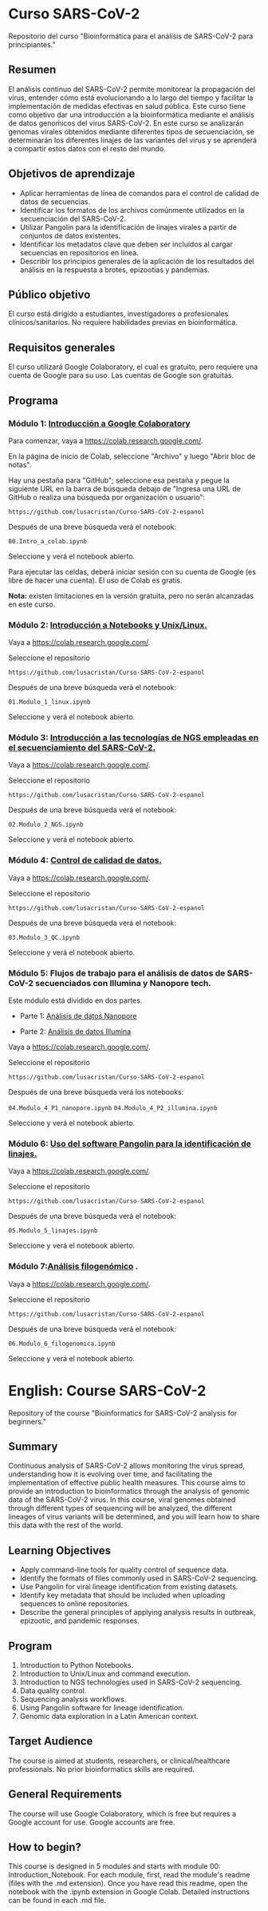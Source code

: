 # Curso SARS-CoV-2
Repositorio del curso "Bioinformática para el análisis de SARS-CoV-2 para principiantes."

## Resumen

El análisis continuo del SARS-CoV-2 permite monitorear la propagación del virus, entender cómo está evolucionando a lo largo del tiempo y facilitar la implementación de medidas efectivas en salud pública. Este curso tiene como objetivo dar una introducción a la bioinformática mediante el análisis de datos genoḿicos del virus SARS-CoV-2. En este curso se analizarán genomas virales obtenidos mediante diferentes tipos de secuenciación, se determinarán los diferentes linajes de las variantes del virus y se aprenderá a compartir estos datos con el resto del mundo.

## Objetivos de aprendizaje

- Aplicar herramientas de línea de comandos para el control de calidad de datos de secuencias.
- Identificar los formatos de los archivos comúnmente utilizados en la secuenciación del SARS-CoV-2.
- Utilizar Pangolin para la identificación de  linajes virales a partir de conjuntos de datos existentes.
- Identificar los metadatos clave que deben ser incluídos al cargar secuencias en repositorios en línea.
- Describir los principios generales de la aplicación de los resultados del análisis en la respuesta a brotes, epizootias y pandemias.

## Público objetivo

El curso está dirigido a estudiantes, investigadores o profesionales clínicos/sanitarios. No requiere habilidades previas en bioinformática.

## Requisitos generales

El curso utilizará Google Colaboratory, el cual es gratuito, pero requiere una cuenta de Google para su uso. Las cuentas de Google son gratuitas.

## Programa



### Módulo 1: [Introducción a Google Colaboratory](00.Intro_a_colab.ipynb)

Para comenzar, vaya a https://colab.research.google.com/.

En la página de inicio de Colab, seleccione "Archivo" y luego "Abrir bloc de notas". 

Hay una pestaña para "GitHub"; seleccione esa pestaña y pegue la siguiente URL en la barra de búsqueda debajo de "Ingresa una URL de GitHub o realiza una búsqueda por organización o usuario":

`https://github.com/lusacristan/Curso-SARS-CoV-2-espanol`


Después de una breve búsqueda verá el notebook:

`00.Intro_a_colab.ipynb`

Seleccione y verá el notebook abierto.

Para ejecutar las celdas, deberá iniciar sesión con su cuenta de Google (es libre de hacer una cuenta). El uso de Colab es gratis. 

**Nota:** existen limitaciones en la versión gratuita, pero no serán alcanzadas en este curso.

### Módulo 2: [Introducción a Notebooks y Unix/Linux.](01.Modulo_1_linux.ipynb)

Vaya a https://colab.research.google.com/.

Seleccione el repositorio

`https://github.com/lusacristan/Curso-SARS-CoV-2-espanol`

Después de una breve búsqueda verá el notebook:

`01.Modulo_1_linux.ipynb`

Seleccione y verá el notebook abierto.


### Módulo 3: [Introducción a las tecnologías de NGS empleadas en el secuenciamiento del SARS-CoV-2.](02.Modulo_2_NGS.ipynb)

Vaya a https://colab.research.google.com/.

Seleccione el repositorio

`https://github.com/lusacristan/Curso-SARS-CoV-2-espanol`

Después de una breve búsqueda verá el notebook:

`02.Modulo_2_NGS.ipynb`

Seleccione y verá el notebook abierto.

### Módulo 4: [Control de calidad de datos.](03.Modulo_3_QC.ipynb)

Vaya a https://colab.research.google.com/.

Seleccione el repositorio

`https://github.com/lusacristan/Curso-SARS-CoV-2-espanol`

Después de una breve búsqueda verá el notebook:

`03.Modulo_3_QC.ipynb`

Seleccione y verá el notebook abierto.

### Módulo 5: Flujos de trabajo para el análisis de datos de SARS-CoV-2 secuenciados con Illumina y Nanopore tech.

Este módulo está dividido en dos partes.

- Parte 1: [Análisis de datos Nanopore](04.Modulo_4_P1_nanopore.ipynb)

- Parte 2: [Análisis de datos Illumina](04.Modulo_4_P2_illumina.ipynb)

Vaya a https://colab.research.google.com/.

Seleccione el repositorio

`https://github.com/lusacristan/Curso-SARS-CoV-2-espanol`


Después de una breve búsqueda verá los notebooks:

`04.Modulo_4_P1_nanopore.ipynb`
`04.Modulo_4_P2_illumina.ipynb`

Seleccione y verá el notebook abierto.

### Módulo 6: [Uso del software Pangolin para la identificación de linajes.](05.Modulo_5_linajes.ipynb)

Vaya a https://colab.research.google.com/.

Seleccione el repositorio

`https://github.com/lusacristan/Curso-SARS-CoV-2-espanol`

Después de una breve búsqueda verá el notebook:

`05.Modulo_5_linajes.ipynb`

Seleccione y verá el notebook abierto.

### Módulo 7:[Análisis filogenómico](06.Modulo_6_filogenomica.ipynb) .

Vaya a https://colab.research.google.com/.

Seleccione el repositorio

`https://github.com/lusacristan/Curso-SARS-CoV-2-espanol`

Después de una breve búsqueda verá el notebook:

`06.Modulo_6_filogenomica.ipynb`

Seleccione y verá el notebook abierto.


# English: Course SARS-CoV-2
Repository of the course "Bioinformatics for SARS-CoV-2 analysis for beginners."

## Summary

Continuous analysis of SARS-CoV-2 allows monitoring the virus spread, understanding how it is evolving over time, and facilitating the implementation of effective public health measures. This course aims to provide an introduction to bioinformatics through the analysis of genomic data of the SARS-CoV-2 virus. In this course, viral genomes obtained through different types of sequencing will be analyzed, the different lineages of virus variants will be determined, and you will learn how to share this data with the rest of the world.

## Learning Objectives

- Apply command-line tools for quality control of sequence data.
- Identify the formats of files commonly used in SARS-CoV-2 sequencing.
- Use Pangolin for viral lineage identification from existing datasets.
- Identify key metadata that should be included when uploading sequences to online repositories.
- Describe the general principles of applying analysis results in outbreak, epizootic, and pandemic responses.

## Program
 
 1. Introduction to Python Notebooks.
 2. Introduction to Unix/Linux and command execution.
 3. Introduction to NGS technologies used in SARS-CoV-2 sequencing.
 4. Data quality control.
 5. Sequencing analysis workflows.
 6. Using Pangolin software for lineage identification.
 7. Genomic data exploration in a Latin American context.

## Target Audience

The course is aimed at students, researchers, or clinical/healthcare professionals. No prior bioinformatics skills are required.

## General Requirements

The course will use Google Colaboratory, which is free but requires a Google account for use. Google accounts are free.

## How to begin?

This course is designed in 5 modules and starts with module 00: Introduction_Notebook. For each module, first, read the module's readme (files with the .md extension). Once you have read this readme, open the notebook with the .ipynb extension in Google Colab. Detailed instructions can be found in each .md file.
